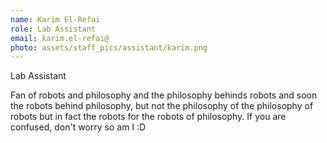 ```yaml
---
name: Karim El-Refai
role: Lab Assistant
email: karim.el-refai@
photo: assets/staff_pics/assistant/karim.png
---
```


Lab Assistant

Fan of robots and philosophy and the philosophy behinds robots and soon the robots behind philosophy, but not the philosophy of the philosophy of robots but in fact the robots for the robots of philosophy. If you are confused, don't worry so am I :D